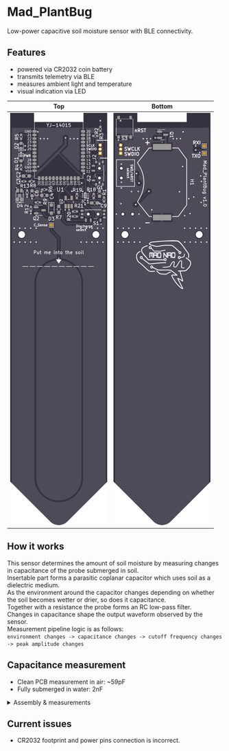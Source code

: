 # Mad_PlantBug

Low-power capacitive soil moisture sensor with BLE connectivity.

## Features

* powered via CR2032 coin battery
* transmits telemetry via BLE
* measures ambient light and temperature
* visual indication via LED

Top             |  Bottom
:-------------------------:|:-------------------------:
![](pictures/top.svg)  |  ![](pictures/bottom.svg)

## How it works

This sensor determines the amount of soil moisture by measuring changes in capacitance of the probe submerged in soil.\
Insertable part forms a parasitic coplanar capacitor which uses soil as a dielectric medium.\
As the environment around the capacitor changes depending on whether the soil becomes wetter or drier, so does it capacitance.\
Together with a resistance the probe forms an RC low-pass filter.\
Changes in capacitance shape the output waveform observed by the sensor.
\
Measurement pipeline logic is as follows:\
`environment changes -> capacitance changes -> cutoff frequency changes -> peak amplitude changes`

## Capacitance measurement
* Clean PCB measurement in air: ~59pF
* Fully submerged in water: 2nF
<details><summary>Assembly & measurements</summary>
<p>
<img src="pictures/assembled.jpg" width="400" title="Powered on">
<img src="pictures/submerged.jpg" width="400" title="Submerged in water">
</p>
</details>

## Current issues
* CR2032 footprint and power pins connection is incorrect.
